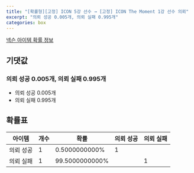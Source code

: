 ```yaml
---
title: "[확률형][고정] ICON 5강 선수 → [고정] ICON The Moment 1강 선수 의뢰"
excerpt: "의뢰 성공 0.005개, 의뢰 실패 0.995개"
categories: box
---
```

[넥슨 아이템 확률 정보](http://iteminfo.nexon.com/probability/fo4?sn=7396)

## 기댓값
### 의뢰 성공 0.005개, 의뢰 실패 0.995개
- 의뢰 성공 0.005개
- 의뢰 실패 0.995개

## 확률표

|아이템|개수|확률|의뢰 성공|의뢰 실패|
|---|---|---|---|---|
|의뢰 성공|1|0.5000000000%|1||
|의뢰 실패|1|99.5000000000%||1|
